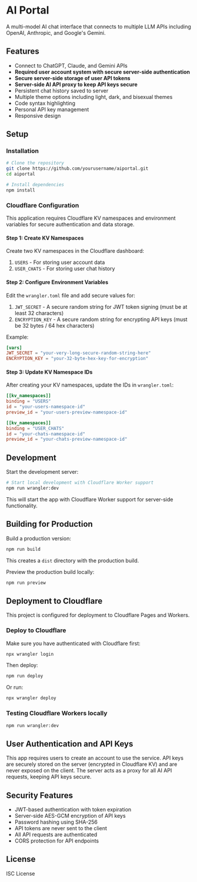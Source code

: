 # AI Portal

A multi-model AI chat interface that connects to multiple LLM APIs including OpenAI, Anthropic, and Google's Gemini.

## Features

- Connect to ChatGPT, Claude, and Gemini APIs
- **Required user account system with secure server-side authentication**
- **Secure server-side storage of user API tokens**
- **Server-side AI API proxy to keep API keys secure**
- Persistent chat history saved to server
- Multiple theme options including light, dark, and bisexual themes
- Code syntax highlighting
- Personal API key management
- Responsive design

## Setup

### Installation

```bash
# Clone the repository
git clone https://github.com/yourusername/aiportal.git
cd aiportal

# Install dependencies
npm install
```

### Cloudflare Configuration

This application requires Cloudflare KV namespaces and environment variables for secure authentication and data storage.

#### Step 1: Create KV Namespaces

Create two KV namespaces in the Cloudflare dashboard:

1. `USERS` - For storing user account data
2. `USER_CHATS` - For storing user chat history

#### Step 2: Configure Environment Variables

Edit the `wrangler.toml` file and add secure values for:

1. `JWT_SECRET` - A secure random string for JWT token signing (must be at least 32 characters)
2. `ENCRYPTION_KEY` - A secure random string for encrypting API keys (must be 32 bytes / 64 hex characters)

Example:
```toml
[vars]
JWT_SECRET = "your-very-long-secure-random-string-here"
ENCRYPTION_KEY = "your-32-byte-hex-key-for-encryption"
```

#### Step 3: Update KV Namespace IDs

After creating your KV namespaces, update the IDs in `wrangler.toml`:

```toml
[[kv_namespaces]]
binding = "USERS"
id = "your-users-namespace-id"
preview_id = "your-users-preview-namespace-id"

[[kv_namespaces]]
binding = "USER_CHATS"
id = "your-chats-namespace-id"
preview_id = "your-chats-preview-namespace-id"
```

## Development

Start the development server:

```bash
# Start local development with Cloudflare Worker support
npm run wrangler:dev
```

This will start the app with Cloudflare Worker support for server-side functionality.

## Building for Production

Build a production version:

```bash
npm run build
```

This creates a `dist` directory with the production build.

Preview the production build locally:

```bash
npm run preview
```

## Deployment to Cloudflare

This project is configured for deployment to Cloudflare Pages and Workers.

### Deploy to Cloudflare

Make sure you have authenticated with Cloudflare first:

```bash
npx wrangler login
```

Then deploy:

```bash
npm run deploy
```

Or run:

```bash
npx wrangler deploy
```

### Testing Cloudflare Workers locally

```bash
npm run wrangler:dev
```

## User Authentication and API Keys

This app requires users to create an account to use the service. API keys are securely stored on the server (encrypted in Cloudflare KV) and are never exposed on the client. The server acts as a proxy for all AI API requests, keeping API keys secure.

## Security Features

- JWT-based authentication with token expiration
- Server-side AES-GCM encryption of API keys
- Password hashing using SHA-256
- API tokens are never sent to the client
- All API requests are authenticated
- CORS protection for API endpoints

## License

ISC License